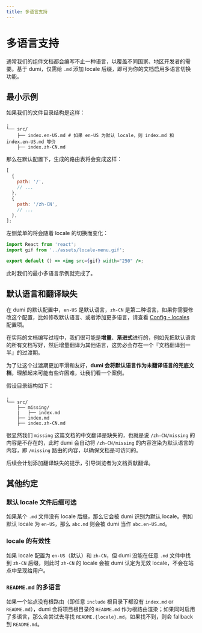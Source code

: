 ```yaml
---
title: 多语言支持
---
```


# 多语言支持

通常我们的组件文档都会编写不止一种语言，以覆盖不同国家、地区开发者的需要。基于 dumi，仅需给 `.md` 添加 locale 后缀，即可为你的文档启用多语言切换功能。

## 最小示例

如果我们的文件目录结构是这样：

```
.
└── src/
    ├── index.en-US.md # 如果 en-US 为默认 locale，则 index.md 和 index.en-US.md 等价
    ├── index.zh-CN.md
```

那么在默认配置下，生成的路由表将会变成这样：

```js
[
  {
    path: '/',
    // ...
  },
  {
    path: '/zh-CN',
    // ...
  },
];
```

左侧菜单的将会随着 locale 的切换而变化：

```jsx | inline
import React from 'react';
import gif from '../assets/locale-menu.gif';

export default () => <img src={gif} width="250" />;
```

此时我们的最小多语言示例就完成了。

## 默认语言和翻译缺失

在 dumi 的默认配置中，`en-US` 是默认语言，`zh-CN` 是第二种语言，如果你需要修改这个配置，比如修改默认语言、或者添加更多语言，请查看 <a href="/config?#locales">Config - locales</a> 配置项。

在实际的文档编写过程中，我们很可能是**增量**、**渐进式**进行的，例如先把默认语言的所有文档写好，然后增量翻译为其他语言，这势必会存在一个『文档翻译到一半』的过渡期。

为了让这个过渡期更加平滑和友好，**dumi 会将默认语言作为未翻译语言的兜底文档**，理解起来可能有些许困难，让我们看一个案例。

假设目录结构如下：

```
.
└── src/
    ├── missing/
    |   ├── index.md
    ├── index.md
    ├── index.zh-CN.md
```

很显然我们 `missing` 这篇文档的中文翻译是缺失的，也就是说 `/zh-CN/missing` 的内容是不存在的，此时 dumi 会自动将 `/zh-CN/missing` 的内容渲染为默认语言的内容，即 `/missing` 路由的内容，以确保文档是可访问的。

后续会计划添加翻译缺失的提示，引导浏览者为文档贡献翻译。

## 其他约定

### 默认 locale 文件后缀可选

如果某个 `.md` 文件没有 locale 后缀，那么它会被 dumi 识别为默认 locale。例如默认 locale 为 `en-US`，那么 `abc.md` 则会被 dumi 当作 `abc.en-US.md`。

### locale 的有效性

如果 locale 配置为 `en-US`（默认）和 `zh-CN`，但 dumi 没能在任意 `.md` 文件中找到 `zh-CN` 后缀，则此时 `zh-CN` 的 locale 会被 dumi 认定为无效 locale，不会在站点中呈现给用户。

### `README.md` 的多语言

如果一个站点没有根路由（即任意 `include` 根目录下都没有 `index.md` or `README.md`），dumi 会将项目根目录的 `README.md` 作为根路由渲染；如果同时启用了多语言，那么会尝试去寻找 `README.{locale}.md`，如果找不到，则会 fallback 到 `README.md`。
